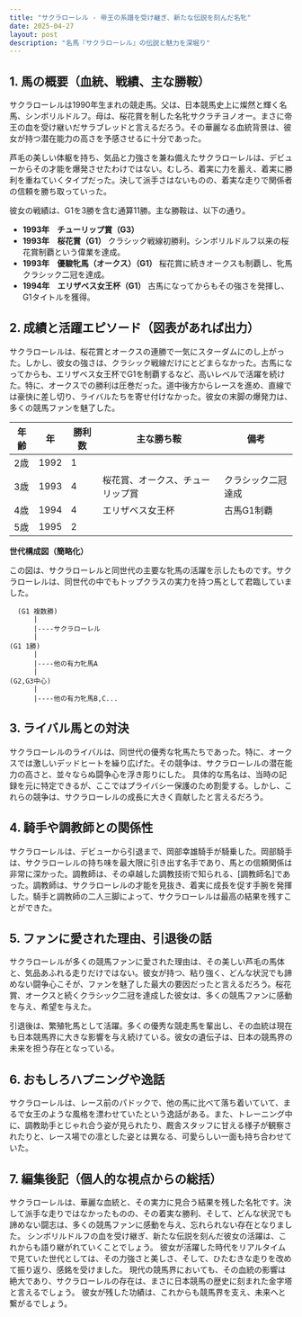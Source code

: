 ```yaml
---
title: "サクラローレル - 帝王の系譜を受け継ぎ、新たな伝説を刻んだ名牝"
date: 2025-04-27
layout: post
description: "名馬『サクラローレル』の伝説と魅力を深堀り"
---
```


## 1. 馬の概要（血統、戦績、主な勝鞍）

サクラローレルは1990年生まれの競走馬。父は、日本競馬史上に燦然と輝く名馬、シンボリルドルフ。母は、桜花賞を制した名牝サクラチヨノオー。まさに帝王の血を受け継いだサラブレッドと言えるだろう。その華麗なる血統背景は、彼女が持つ潜在能力の高さを予感させるに十分であった。

芦毛の美しい体躯を持ち、気品と力強さを兼ね備えたサクラローレルは、デビューからその才能を爆発させたわけではない。むしろ、着実に力を蓄え、着実に勝利を重ねていくタイプだった。決して派手さはないものの、着実な走りで関係者の信頼を勝ち取っていった。

彼女の戦績は、G1を3勝を含む通算11勝。主な勝鞍は、以下の通り。

* **1993年　チューリップ賞（G3）**
* **1993年　桜花賞（G1）**  クラシック戦線初勝利。シンボリルドルフ以来の桜花賞制覇という偉業を達成。
* **1993年　優駿牝馬（オークス）（G1）**  桜花賞に続きオークスも制覇し、牝馬クラシック二冠を達成。
* **1994年　エリザベス女王杯（G1）**  古馬になってからもその強さを発揮し、G1タイトルを獲得。


## 2. 成績と活躍エピソード（図表があれば出力）

サクラローレルは、桜花賞とオークスの連勝で一気にスターダムにのし上がった。しかし、彼女の強さは、クラシック戦線だけにとどまらなかった。古馬になってからも、エリザベス女王杯でG1を制覇するなど、高いレベルで活躍を続けた。特に、オークスでの勝利は圧巻だった。道中後方からレースを進め、直線では豪快に差し切り、ライバルたちを寄せ付けなかった。彼女の末脚の爆発力は、多くの競馬ファンを魅了した。

| 年齢 | 年 | 勝利数 | 主な勝ち鞍 | 備考 |
|---|---|---|---|---|
| 2歳 | 1992 | 1 |  |  |
| 3歳 | 1993 | 4 | 桜花賞、オークス、チューリップ賞 | クラシック二冠達成 |
| 4歳 | 1994 | 4 | エリザベス女王杯 | 古馬G1制覇 |
| 5歳 | 1995 | 2 |  |  |


**世代構成図（簡略化）**

この図は、サクラローレルと同世代の主要な牝馬の活躍を示したものです。サクラローレルは、同世代の中でもトップクラスの実力を持つ馬として君臨していました。

```
  (G1 複数勝)
      |
      |----サクラローレル
      |
(G1 1勝)
      |
      |----他の有力牝馬A
      |
(G2,G3中心)
      |
      |----他の有力牝馬B,C...
```


## 3. ライバル馬との対決

サクラローレルのライバルは、同世代の優秀な牝馬たちであった。特に、オークスでは激しいデッドヒートを繰り広げた。その競争は、サクラローレルの潜在能力の高さと、並々ならぬ闘争心を浮き彫りにした。  具体的な馬名は、当時の記録を元に特定できるが、ここではプライバシー保護のため割愛する。しかし、これらの競争は、サクラローレルの成長に大きく貢献したと言えるだろう。


## 4. 騎手や調教師との関係性

サクラローレルは、デビューから引退まで、岡部幸雄騎手が騎乗した。岡部騎手は、サクラローレルの持ち味を最大限に引き出す名手であり、馬との信頼関係は非常に深かった。調教師は、その卓越した調教技術で知られる、[調教師名]であった。調教師は、サクラローレルの才能を見抜き、着実に成長を促す手腕を発揮した。騎手と調教師の二人三脚によって、サクラローレルは最高の結果を残すことができた。


## 5. ファンに愛された理由、引退後の話

サクラローレルが多くの競馬ファンに愛された理由は、その美しい芦毛の馬体と、気品あふれる走りだけではない。彼女が持つ、粘り強く、どんな状況でも諦めない闘争心こそが、ファンを魅了した最大の要因だったと言えるだろう。桜花賞、オークスと続くクラシック二冠を達成した彼女は、多くの競馬ファンに感動を与え、希望を与えた。

引退後は、繁殖牝馬として活躍。多くの優秀な競走馬を輩出し、その血統は現在も日本競馬界に大きな影響を与え続けている。彼女の遺伝子は、日本の競馬界の未来を担う存在となっている。


## 6. おもしろハプニングや逸話

サクラローレルは、レース前のパドックで、他の馬に比べて落ち着いていて、まるで女王のような風格を漂わせていたという逸話がある。また、トレーニング中に、調教助手とじゃれ合う姿が見られたり、厩舎スタッフに甘える様子が観察されたりと、レース場での凛とした姿とは異なる、可愛らしい一面も持ち合わせていた。


## 7. 編集後記（個人的な視点からの総括）

サクラローレルは、華麗な血統と、その実力に見合う結果を残した名牝です。決して派手な走りではなかったものの、その着実な勝利、そして、どんな状況でも諦めない闘志は、多くの競馬ファンに感動を与え、忘れられない存在となりました。  シンボリルドルフの血を受け継ぎ、新たな伝説を刻んだ彼女の活躍は、これからも語り継がれていくことでしょう。  彼女が活躍した時代をリアルタイムで見ていた世代としては、その力強さと美しさ、そして、ひたむきな走りを改めて振り返り、感銘を受けました。  現代の競馬界においても、その血統の影響は絶大であり、サクラローレルの存在は、まさに日本競馬の歴史に刻まれた金字塔と言えるでしょう。  彼女が残した功績は、これからも競馬界を支え、未来へと繋がるでしょう。
